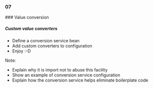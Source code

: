 
<h3 class="chapter-number">07</h3>
### Value conversion

##### Custom value converters

* Define a conversion service bean 
* Add custom converters to configuration
* Enjoy :-D


Note:
- Explain why it is import not to abuse this facility
- Show an example of conversion service configuration
- Explain how the conversion service helps eliminate boilerplate code
